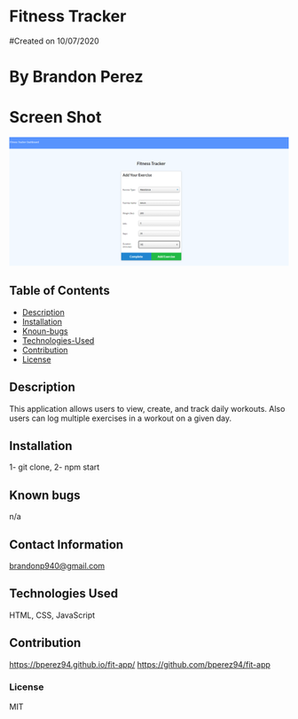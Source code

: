 # Fitness Tracker
    
#Created on 10/07/2020

# By Brandon Perez

# Screen Shot
<img src = "images\Screenshot (14) (1).png">

## Table of Contents
* [Description](#Description)
* [Installation](#Installation)
* [Knoun-bugs](#Known-bugs)
* [Technologies-Used](#Technologies-Used)
* [Contribution](#Contribution)
* [License](License)

## Description 
This application allows users to view, create, and track daily workouts. Also users can  log multiple exercises in a workout on a given day.
    
## Installation
1- git clone, 2- npm start
    
## Known bugs
n/a
    
## Contact Information
brandonp940@gmail.com
    
## Technologies Used 
HTML, CSS, JavaScript
    
## Contribution
https://bperez94.github.io/fit-app/
https://github.com/bperez94/fit-app
    
### License
MIT
